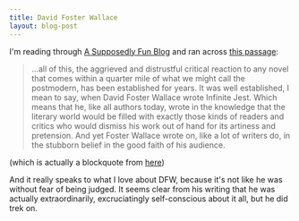 ```yaml
---
title: David Foster Wallace
layout: blog-post
---
```


I'm reading through [A Supposedly Fun
Blog](http://asupposedlyfunblog.wordpress.com/) and ran across [this
passage](http://asupposedlyfunblog.wordpress.com/2009/07/08/on-beauty/):

> …all of this, the aggrieved and distrustful critical reaction to any
> novel that comes within a quarter mile of what we might call the
> postmodern, has been established for years. It was well established, I
> mean to say, when David Foster Wallace wrote Infinite Jest. Which
> means that he, like all authors today, wrote in the knowledge that the
> literary world would be filled with exactly those kinds of readers and
> critics who would dismiss his work out of hand for its artiness and
> pretension. And yet Foster Wallace wrote on, like a lot of writers do,
> in the stubborn belief in the good faith of his audience.

(which is actually a blockquote from
[here](http://www.ordinary-gentlemen.com/2009/07/a-few-thoughts-on-a-supposedly-fun-blog/))

And it really speaks to what I love about DFW, because it's not like he
was without fear of being judged. It seems clear from his writing that
he was actually extraordinarily, excruciatingly self-conscious about it
all, but he did trek on.
